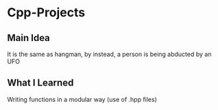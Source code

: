 # Cpp-Projects
## Main Idea
It is the same as hangman, by instead, a person is being abducted by an UFO

## What I Learned
Writing functions in a modular way (use of .hpp files) 
